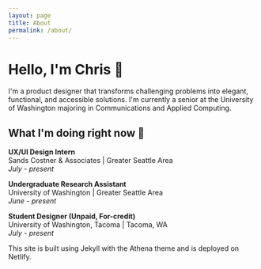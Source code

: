```yaml
---
layout: page
title: About
permalink: /about/
---
```


# Hello, I'm Chris 👋

I'm a product designer that transforms challenging problems into elegant, functional, and accessible solutions. I'm currently a senior at the University of Washington majoring in Communications and Applied Computing.

## What I'm doing right now 🧐
**UX/UI Design Intern**  
Sands Costner & Associates | Greater Seattle Area  
_July - present_  

**Undergraduate Research Assistant**  
University of Washington | Greater Seattle Area  
_June - present_  

**Student Designer (Unpaid, For-credit)**  
University of Washington, Tacoma | Tacoma, WA  
_July - present_  


This site is built using Jekyll with the Athena theme and is deployed on Netlify.
